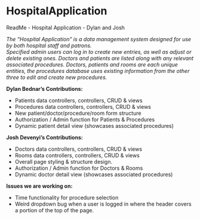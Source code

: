 # HospitalApplication
ReadMe - Hospital Application - Dylan and Josh

_The “Hospital Application” is a data management system designed for use by both hospital staff and patrons.  
Specified admin users can log in to create new entries, as well as adjust or delete existing ones. 
Doctors and patients are listed along with any relevant associated procedures. 
Doctors, patients and rooms are each unique entities, the procedures database uses existing information from the other three to edit and create new procedures._



**Dylan Bednar’s Contributions:**
  - Patients data controllers, controllers, CRUD & views
  - Procedures data controllers, controllers, CRUD & views
  - New patient/doctor/procedure/room form structure
  - Authorization / Admin function for Patients & Procedures
  - Dynamic patient detail view (showcases associated procedures)

**Josh Devenyi’s Contributions:** 
  - Doctors data controllers, controllers, CRUD & views
  - Rooms data controllers, controllers, CRUD & views
  - Overall page styling & structure design.
  - Authorization / Admin function for Doctors & Rooms
  - Dynamic doctor detail view (showcases associated procedures)

**Issues we are working on:**
  - Time functionality for procedure selection
  - Weird dropdown bug when a user is logged in where the header covers a portion of the top of the page. 
